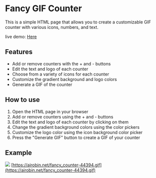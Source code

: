 # Fancy GIF Counter

This is a simple HTML page that allows you to create a customizable GIF counter with various icons, numbers, and text. 

live demo: [Here](https://airobinnet.github.io/Fancy-Gif-Counter/)

## Features

- Add or remove counters with the + and - buttons
- Edit the text and logo of each counter
- Choose from a variety of icons for each counter
- Customize the gradient background and logo colors
- Generate a GIF of the counter

## How to use

1. Open the HTML page in your browser
2. Add or remove counters using the + and - buttons
3. Edit the text and logo of each counter by clicking on them
4. Change the gradient background colors using the color pickers
5. Customize the logo color using the icon background color picker
6. Press the "Generate GIF" button to create a GIF of your counter

## Example
![](https://airobin.net/fancy_counter-44394.gif)
[https://airobin.net/fancy_counter-44394.gif](https://airobin.net/fancy_counter-44394.gif)

